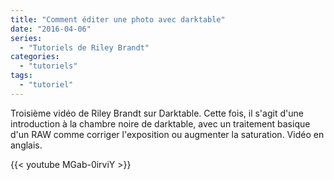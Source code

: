 ```yaml
---
title: "Comment éditer une photo avec darktable"
date: "2016-04-06"
series:
  - "Tutoriels de Riley Brandt"
categories: 
  - "tutoriels"
tags: 
  - "tutoriel"
---
```


Troisième vidéo de Riley Brandt sur Darktable. Cette fois, il s'agit d'une introduction à la chambre noire de darktable, avec un traitement basique d'un RAW comme corriger l'exposition ou augmenter la saturation. Vidéo en anglais.

{{< youtube MGab-0irviY >}}
